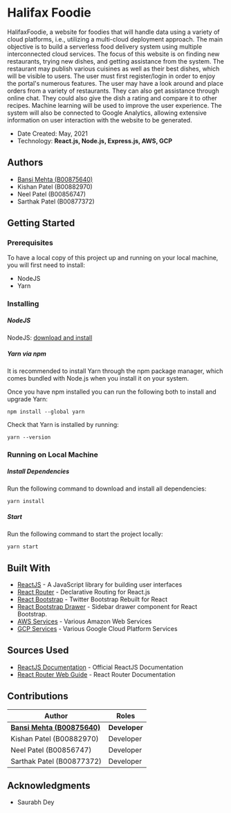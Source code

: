 # Halifax Foodie

HalifaxFoodie, a website for foodies that will handle data using a variety of cloud
platforms, i.e., utilizing a multi-cloud deployment approach. The main objective is to
build a serverless food delivery system using multiple interconnected cloud services.
The focus of this website is on finding new restaurants, trying new dishes, and getting
assistance from the system. The restaurant may publish various cuisines as well as
their best dishes, which will be visible to users. The user must first register/login in order
to enjoy the portal's numerous features. The user may have a look around and place
orders from a variety of restaurants. They can also get assistance through online chat.
They could also give the dish a rating and compare it to other recipes. Machine learning
will be used to improve the user experience. The system will also be connected to
Google Analytics, allowing extensive information on user interaction with the website to
be generated.


* Date Created: May, 2021
* Technology: **React.js, Node.js, Express.js, AWS, GCP**


## Authors
* [Bansi Mehta (B00875640)](bn955101@dal.ca)
* Kishan Patel (B00882970)
* Neel Patel (B00856747)
* Sarthak Patel (B00877372)

## Getting Started

### Prerequisites

To have a local copy of this project up and running on your local machine, you will first need to install:

* NodeJS
* Yarn 


### Installing

##### NodeJS
NodeJS: [download and install](https://nodejs.org/en/download/)

##### Yarn via npm

It is recommended to install Yarn through the npm package manager, which comes bundled with Node.js when you install it on your system.

Once you have npm installed you can run the following both to install and upgrade Yarn:

```
npm install --global yarn
```

Check that Yarn is installed by running:

```
yarn --version
```

### Running on Local Machine

##### Install Dependencies

Run the following command to download and install all dependencies:

```
yarn install
```

##### Start

Run the following command to start the project locally:

```
yarn start
```

## Built With

* [ReactJS](https://reactjs.org/) - A JavaScript library for building user interfaces
* [React Router](https://reactrouter.com/) - Declarative Routing for React.js
* [React Bootstrap](https://react-bootstrap.github.io/) - Twitter Bootstrap Rebuilt for React
* [React Bootstrap Drawer](https://github.com/SimpleSigner/react-bootstrap-drawer) - Sidebar drawer component for React Bootstrap.
* [AWS Services](https://docs.aws.amazon.com/) - Various Amazon Web Services
* [GCP Services](https://cloud.google.com/gcp?utm_source=google&utm_medium=cpc&utm_campaign=na-CA-test-all-en-dr-bkws-all-all-trial-p-dr-1009892&utm_content=text-ad-none-any-DEV_c-CRE_532162995075-ADGP_Desk%20%7C%20BKWS%20-%20PHR%20%7C%20Txt%20~%20Storage%20~%20Cloud%20Storage_Cloud-KWID_43700064900309335-kwd-224234454&utm_term=KW_gcp-ST_gcp&gclid=CjwKCAjwvuGJBhB1EiwACU1AiQezkEk6um6f_RkHkkGkeRIcBtjMnnOo--MpacUCyreh4L5X0sRwMBoCZC0QAvD_BwE&gclsrc=aw.ds) - Various Google Cloud Platform Services
## Sources Used

* [ReactJS Documentation](https://reactjs.org/docs/getting-started.html) - Official ReactJS Documentation
* [React Router Web Guide](https://reactrouter.com/web/guides/quick-start) - React Router Documentation

## Contributions

| Author  |  Roles |  
|---|---|
|  **[Bansi Mehta (B00875640)](bn955101@dal.ca)** |  **Developer** | 
|  Kishan Patel (B00882970) |  Developer | 
|  Neel Patel (B00856747) |  Developer | 
| Sarthak Patel (B00877372) |  Developer |


## Acknowledgments

* Saurabh Dey
